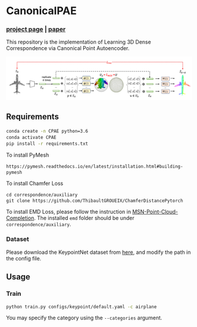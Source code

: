 # CanonicalPAE
### [project page](https://anjiecheng.github.io/cpae/) |   [paper](https://proceedings.neurips.cc/paper/2021/file/3413ce14d52b87557e87e2c1518c2cbe-Paper.pdf)

This repository is the implementation of Learning 3D Dense Correspondence via Canonical Point Autoencoder. 

<img src="./assets/overview.png" width="1000px"/>

## Requirements
```bash
conda create -n CPAE python=3.6
conda activate CPAE
pip install -r requirements.txt
```
To install PyMesh
```setup
https://pymesh.readthedocs.io/en/latest/installation.html#building-pymesh
```

To install Chamfer Loss 
```setup
cd correspondence/auxiliary
git clone https://github.com/ThibaultGROUEIX/ChamferDistancePytorch
```

To install EMD Loss, please follow the instruction in [
MSN-Point-Cloud-Completion](https://github.com/Colin97/MSN-Point-Cloud-Completion). The installed `emd` folder should be under `correspondence/auxiliary`.


### Dataset
Please download the KeypointNet dataset from [here](https://github.com/qq456cvb/KeypointNet), and modify the path in the config file.


## Usage
### Train
```bash
python train.py configs/keypoint/default.yaml -c airplane
```

You may specify the category using the `--categories` argument. 

